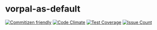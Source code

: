 vorpal-as-default
====

[![Commitizen friendly](https://img.shields.io/badge/commitizen-friendly-brightgreen.svg)](http://commitizen.github.io/cz-cli/)
[![Code Climate](https://codeclimate.com/github/ialpert/vorpal-as-default/badges/gpa.svg)](https://codeclimate.com/github/ialpert/vorpal-as-default)
[![Test Coverage](https://codeclimate.com/github/ialpert/vorpal-as-default/badges/coverage.svg)](https://codeclimate.com/github/ialpert/vorpal-as-default/coverage)
[![Issue Count](https://codeclimate.com/github/ialpert/vorpal-as-default/badges/issue_count.svg)](https://codeclimate.com/github/ialpert/vorpal-as-default)